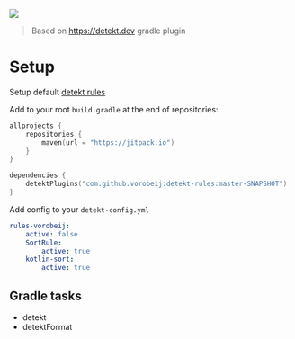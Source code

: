 [![](https://jitpack.io/v/vorobeij/detekt-rules.svg)](https://jitpack.io/#vorobeij/detekt-rules)

> Based on https://detekt.dev gradle plugin

# Setup

Setup default [detekt rules](https://github.com/detekt/detekt)

Add to your root `build.gradle` at the end of repositories:

```kotlin
allprojects {
    repositories {
        maven(url = "https://jitpack.io")
    }
}
```

```kotlin
dependencies {
    detektPlugins("com.github.vorobeij:detekt-rules:master-SNAPSHOT")
}
```

Add config to your `detekt-config.yml`

```yml
rules-vorobeij:
    active: false
    SortRule:
        active: true
    kotlin-sort:
        active: true
```

## Gradle tasks

- detekt
- detektFormat
